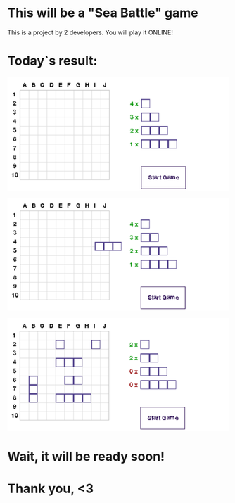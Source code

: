 # This will be a "Sea Battle" game
This is a project by 2 developers.
You will play it ONLINE!
# Today`s result:
![Img alt](https://github.com/R4zar0x/sea-battle/blob/main/screenshots/Screenshot%204.png)

![Img alt](https://github.com/R4zar0x/sea-battle/blob/main/screenshots/Screenshot%205.png)

![Img alt](https://github.com/R4zar0x/sea-battle/blob/main/screenshots/Screenshot%206.png)
# Wait, it will be ready soon!
# Thank you, <3
